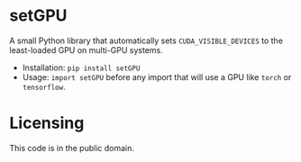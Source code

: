 # setGPU

A small Python library that automatically sets `CUDA_VISIBLE_DEVICES`
to the least-loaded GPU on multi-GPU systems.

+ Installation: `pip install setGPU`
+ Usage: `import setGPU` before any import that will use a GPU like `torch` or `tensorflow`.

# Licensing

This code is in the public domain.
